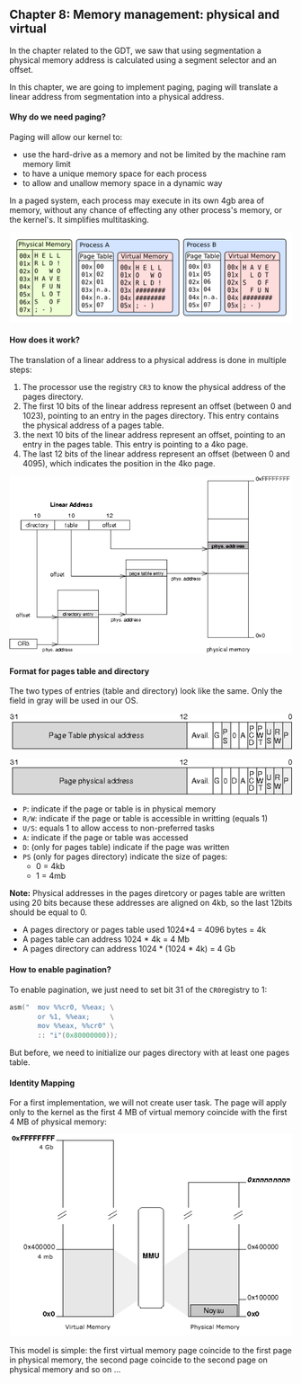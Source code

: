 ## Chapter 8: Memory management: physical and virtual

In the chapter related to the GDT, we saw that using segmentation a physical memory address is calculated using a segment selector and an offset.

In this chapter, we are going to implement paging, paging will translate a linear address from segmentation into a physical address.

#### Why do we need paging?

Paging will allow our kernel to:

* use the hard-drive as a memory and not be limited by the machine ram memory limit
* to have a unique memory space for each process
* to allow and unallow memory space in a dynamic way

In a paged system, each process may execute in its own 4gb area of memory, without any chance of effecting any other process's memory, or the kernel's. It simplifies multitasking.

![Processes memories](./processes.png)

#### How does it work?

The translation of a linear address to a physical address is done in multiple steps:

1. The processor use the registry `CR3` to know the physical address of the pages directory.
2. The first 10 bits of the linear address represent an offset (between 0 and 1023), pointing to an entry in the pages directory. This entry contains the physical address of a pages table.
3. the next 10 bits of the linear address represent an offset, pointing to an entry in the pages table. This entry is pointing to a 4ko page.
4. The last 12 bits of the linear address represent an offset (between 0 and 4095), which indicates the position in the 4ko page.

![Address translation](./paging_memory.png)

#### Format for pages table and directory

The two types of entries (table and directory) look like the same. Only the field in gray will be used in our OS.

![Page directory entry](./page_directory_entry.png)

![Page table entry](./page_table_entry.png)

* `P`: indicate if the page or table is in physical memory
* `R/W`: indicate if the page or table is accessible in writting (equals 1)
* `U/S`: equals 1 to allow access to non-preferred tasks
* `A`: indicate if the page or table was accessed
* `D`: (only for pages table) indicate if the page was written
* `PS` (only for pages directory) indicate the size of pages:
    * 0 = 4kb
    * 1 = 4mb

**Note:** Physical addresses in the pages diretcory or pages table are written using 20 bits because these addresses are aligned on 4kb, so the last 12bits should be equal to 0.

* A pages directory or pages table used 1024*4 = 4096 bytes = 4k
* A pages table can address 1024 * 4k = 4 Mb
* A pages directory can address 1024 * (1024 * 4k) = 4 Gb

#### How to enable pagination?

To enable pagination, we just need to set bit 31 of the `CR0`registry to 1:

```asm
asm("  mov %%cr0, %%eax; \
       or %1, %%eax;     \
       mov %%eax, %%cr0" \
       :: "i"(0x80000000));
```

But before, we need to initialize our pages directory with at least one pages table.

#### Identity Mapping

For a first implementation, we will not create user task. The page will apply only to the kernel as the first 4 MB of virtual memory coincide with the first 4 MB of physical memory:

![Identity Mapping](identitymapping.png)

This model is simple: the first virtual memory page coincide to the first page in physical memory, the second page coincide to the second page on physical memory and so on ...





